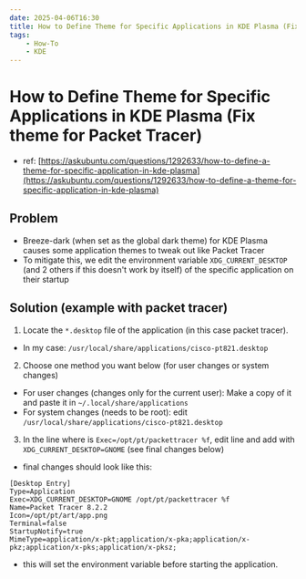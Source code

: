 ```yaml
---
date: 2025-04-06T16:30
title: How to Define Theme for Specific Applications in KDE Plasma (Fix theme for Packet Tracer)
tags: 
    - How-To
    - KDE
---
```

<!-- 2025-04-06-1630 (April 06, 2025 04:30:15 PM) -->

# How to Define Theme for Specific Applications in KDE Plasma (Fix theme for Packet Tracer)

- ref: [https://askubuntu.com/questions/1292633/how-to-define-a-theme-for-specific-application-in-kde-plasma](https://askubuntu.com/questions/1292633/how-to-define-a-theme-for-specific-application-in-kde-plasma)

## Problem

- Breeze-dark (when set as the global dark theme) for KDE Plasma causes some application themes to tweak out like Packet Tracer
- To mitigate this, we edit the environment variable `XDG_CURRENT_DESKTOP` (and 2 others if this doesn't work by itself) of the specific application on their startup

## Solution (example with packet tracer)

1. Locate the `*.desktop` file of the application (in this case packet tracer).
- In my case: `/usr/local/share/applications/cisco-pt821.desktop`

2. Choose one method you want below (for user changes or system changes)
- For user changes (changes only for the current user): Make a copy of it and paste it in `~/.local/share/applications`
- For system changes (needs to be root): edit `/usr/local/share/applications/cisco-pt821.desktop`

3. In the line where is `Exec=/opt/pt/packettracer %f`, edit line and add with `XDG_CURRENT_DESKTOP=GNOME` (see final changes below)

- final changes should look like this:
```desktop
[Desktop Entry]
Type=Application
Exec=XDG_CURRENT_DESKTOP=GNOME /opt/pt/packettracer %f
Name=Packet Tracer 8.2.2
Icon=/opt/pt/art/app.png
Terminal=false
StartupNotify=true
MimeType=application/x-pkt;application/x-pka;application/x-pkz;application/x-pks;application/x-pksz;
```

- this will set the environment variable before starting the application.
